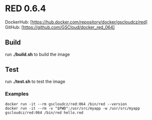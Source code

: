 # RED 0.6.4

DockerHub: [https://hub.docker.com/repository/docker/gscloudcz/red]  
GitHub: [https://github.com/GSCloud/docker_red_064]

## Build

run **./build.sh** to build the image

## Test

run **./test.sh** to test the image

### Examples

`docker run -it --rm gscloudcz/red:064 /bin/red --version`  
`docker run -it --rm -v "$PWD":/usr/src/myapp -w /usr/src/myapp gscloudcz/red:064 /bin/red hello.red`  
